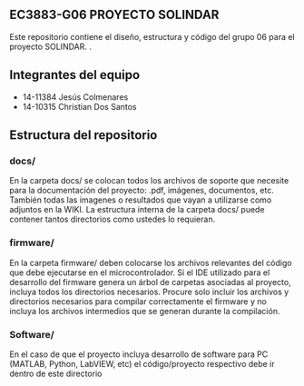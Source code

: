 ## EC3883-G06 PROYECTO SOLINDAR
Este repositorio contiene el diseño, estructura y código del grupo 06 para el proyecto SOLINDAR. .

## Integrantes del equipo
* 14-11384 Jesús Colmenares
* 14-10315 Christian Dos Santos

## Estructura del repositorio
### docs/
En la carpeta docs/ se colocan todos los archivos de soporte que necesite para la documentación del proyecto: .pdf, imágenes, documentos, etc. También todas las imagenes o resultados que vayan a utilizarse como adjuntos en la WIKI. La estructura interna de la carpeta docs/ puede contener tantos directorios como ustedes lo requieran.
### firmware/
En la carpeta firmware/ deben colocarse los archivos relevantes del código que debe ejecutarse en el microcontrolador. Si el IDE utilizado para el desarrollo del firmware genera un árbol de carpetas asociadas al proyecto, incluya todos los directorios necesarios. Procure solo incluir los archivos y directorios necesarios para compilar correctamente el firmware y no incluya los archivos intermedios que se generan durante la compilación.
### Software/
En el caso de que el proyecto incluya desarrollo de software para PC (MATLAB, Python, LabVIEW, etc) el código/proyecto respectivo debe ir dentro de este directorio
